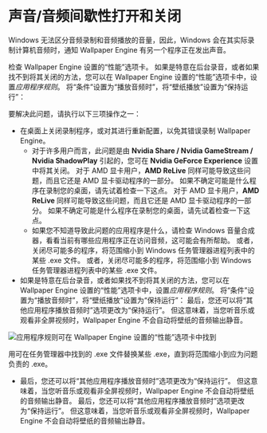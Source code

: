 # 声音/音频间歇性打开和关闭

Windows 无法区分音频录制和音频播放的音量，因此，Windows 会在其实际录制计算机音频时，通知 Wallpaper Engine 有另一个程序正在发出声音。

检查 Wallpaper Engine 设置的“性能”选项卡。 如果是特意在后台录音，或者如果找不到将其关闭的方法，您可以在 Wallpaper Engine 设置的“性能”选项卡中，设置*应用程序规则*。 将“条件”设置为“播放音频时”，将“壁纸播放”设置为“保持运行”：

要解决此问题，请执行以下三项操作之一：

* 在桌面上关闭录制程序，或对其进行重新配置，以免其错误录制 Wallpaper Engine。
    * 对于许多用户而言，此问题是由 **Nvidia Share / Nvidia GameStream / Nvidia ShadowPlay** 引起的，您可在 **Nvidia GeForce Experience** 设置中将其关闭。 对于 AMD 显卡用户，**AMD ReLive** 同样可能导致这些问题，而且它还是 AMD 显卡驱动程序的一部分。 如果不确定可能是什么程序在录制您的桌面，请先试着检查一下这点。 对于 AMD 显卡用户，**AMD ReLive** 同样可能导致这些问题，而且它还是 AMD 显卡驱动程序的一部分。 如果不确定可能是什么程序在录制您的桌面，请先试着检查一下这点。
    * 如果您不知道导致此问题的应用程序是什么，请检查 Windows 音量合成器，看看当前有哪些应用程序正在访问音频，这可能会有所帮助。 或者，关闭尽可能多的程序，将范围缩小到 Windows 任务管理器进程列表中的某些 .exe 文件。 或者，关闭尽可能多的程序，将范围缩小到 Windows 任务管理器进程列表中的某些 .exe 文件。
* 如果是特意在后台录音，或者如果找不到将其关闭的方法，您可以在 Wallpaper Engine 设置的“性能”选项卡中，设置*应用程序规则*。 将“条件”设置为“播放音频时”，将“壁纸播放”设置为“保持运行”： 最后，您还可以将“其他应用程序播放音频时”选项更改为“保持运行”。 但这意味着，当您听音乐或观看非全屏视频时，Wallpaper Engine 不会自动将壁纸的音频输出静音。

![应用程序规则可在 Wallpaper Engine 设置的“性能”选项卡中找到](./applicationrule.png)

用可在任务管理器中找到的 .exe 文件替换某些 .exe，直到将范围缩小到应为问题负责的 .exe。

* 最后，您还可以将“其他应用程序播放音频时”选项更改为“保持运行”。 但这意味着，当您听音乐或观看非全屏视频时，Wallpaper Engine 不会自动将壁纸的音频输出静音。 最后，您还可以将“其他应用程序播放音频时”选项更改为“保持运行”。 但这意味着，当您听音乐或观看非全屏视频时，Wallpaper Engine 不会自动将壁纸的音频输出静音。
